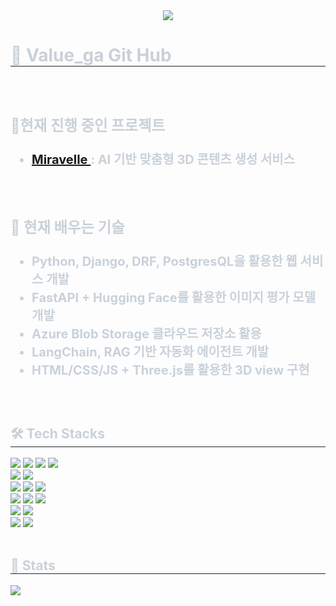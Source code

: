 <div align= "center">
    <img src="https://capsule-render.vercel.app/api?type=waving&color=0:8fe9ff,100:3898ff&height=140&text=Beluga%20is%20a%20white%20whale.%20It%20is%20not%20a%20dolphin&animation=fadeIn&fontColor=ffffff&fontSize=30&fontAlignY=30" />
    </div>
    <div style="text-align: left;"> 
    <h1 style="border-bottom: 1px solid #21262d; color: #c9d1d9;"> 🐋 Value_ga Git Hub </h1>  
        <div style="font-weight: 700; font-size: 20px; text-align: left; color: #c9d1d9;">
            <br>
            <h3> 🔔현재 진행 중인 프로젝트 </h3>
            <ul>
            <li> <A href="https://www.notion.so/teamsparta/Miravelle-AI-3D-1ad2dc3ef51480439e29c57a19ebbbd6"> Miravelle </A> : AI 기반 맞춤형 3D 콘텐츠 생성 서비스</li></ul><br>
            <h3> 🌱 현재 배우는 기술 </h3>
        <ul>
            <li > Python, Django, DRF, PostgresQL을 활용한 웹 서비스 개발</li>
            <li> FastAPI + Hugging Face를 활용한 이미지 평가 모델 개발 </li>
            <li> Azure Blob Storage 클라우드 저장소 활용 </li>
            <li> LangChain, RAG 기반 자동화 에이전트 개발</li>
            <li> HTML/CSS/JS + Three.js를 활용한 3D view 구현 </li>
        </ul><br>
        </div> 
    </div>
    <div style="text-align: left;">
    <h2 style="border-bottom: 1px solid #21262d; color: #c9d1d9;"> 🛠️ Tech Stacks </h2>
    <div style="margin: ; text-align: left;" "text-align: left;">
  <!-- 파란색 계열 -->
  <img src="https://img.shields.io/badge/Python-3776AB?style=flat&logo=Python&logoColor=white">
  <img src="https://img.shields.io/badge/MySQL-4479A1?style=flat&logo=MySQL&logoColor=white">
  <img src="https://img.shields.io/badge/postgresql-4169E1?style=flat&logo=postgresql&logoColor=white">
  <img src="https://img.shields.io/badge/Docker-2496ED?style=flat&logo=Docker&logoColor=white">
  <br/>
  <!-- 초록색 계열 -->
  <img src="https://img.shields.io/badge/django-092E20?style=flat&logo=django&logoColor=white">
  <img src="https://img.shields.io/badge/fastapi-009688?style=flat&logo=fastapi&logoColor=white">
  <br/>
        
  <!-- 검정/회색 계열 -->
  <img src="https://img.shields.io/badge/Github-181717?style=flat&logo=Github&logoColor=white">
  <img src="https://img.shields.io/badge/Notion-000000?style=flat&logo=Notion&logoColor=white">
  <img src="https://img.shields.io/badge/threedotjs-000000?style=flat&logo=threedotjs&logoColor=white">
  <br/>
  
  <!-- 빨간색/주황색 계열 -->
  <img src="https://img.shields.io/badge/html5-E34F26?style=flat&logo=html5&logoColor=white">
  <img src="https://img.shields.io/badge/PyTorch-EE4C2C?style=flat&logo=PyTorch&logoColor=white">
  <img src="https://img.shields.io/badge/redis-FF4438?style=flat&logo=redis&logoColor=white">
  <br/>
  
  <!-- 보라색/자주색 계열 -->
  <img src="https://img.shields.io/badge/css-663399?style=flat&logo=css&logoColor=white">
  <img src="https://img.shields.io/badge/Slack-4A154B?style=flat&logo=Slack&logoColor=white">
  <br/>
  
  <!-- 노란색 계열 -->
  <img src="https://img.shields.io/badge/Javascript-F7DF1E?style=flat&logo=Javascript&logoColor=white">
  <img src="https://img.shields.io/badge/huggingface-FFD21E?style=flat&logo=huggingface&logoColor=white">
</div>
<br/>
    </div>
    <div style="text-align: left;"> 
    <h2 style="border-bottom: 1px solid #21262d; color: #c9d1d9;"> 🏅 Stats </h2> <div style="text-align: left;">  <img src="https://github-readme-stats.vercel.app/api/top-langs/?username=ldg3045&layout=compact&bg_color=180,000000,00000000&title_color=ffffff&text_color=ffffff"
           /> </div> 
    </div>
    <br/>
